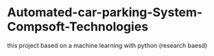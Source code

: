 # Automated-car-parking-System-Compsoft-Technologies
this project based on a machine learning with python (research baesd) 
